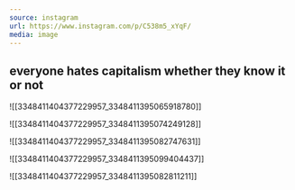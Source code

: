 ```yaml
---
source: instagram
url: https://www.instagram.com/p/C538m5_xYqF/
media: image
---
```


## everyone hates capitalism whether they know it or not

![[3348411404377229957_3348411395065918780]]

![[3348411404377229957_3348411395074249128]]

![[3348411404377229957_3348411395082747631]]

![[3348411404377229957_3348411395099404437]]

![[3348411404377229957_3348411395082811211]]

